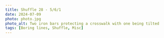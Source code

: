 ```yaml
---
title: Shuffle 28 - 5/6/1
date: 2024-07-09
photo: photo.jpg
photo_alt: Two iron bars protecting a crosswalk with one being tilted
tags: [Boring lines, Shuffle, Misc]
---
```

